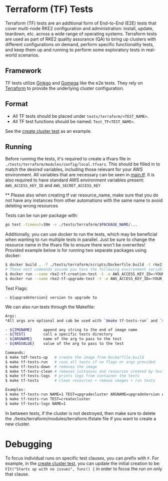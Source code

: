 # Terraform (TF) Tests

Terraform (TF) tests are an additional form of End-to-End (E2E) tests that cover multi-node RKE2 configuration and administration: install, update, teardown, etc. across a wide range of operating systems. Terraform tests are used as part of RKE2 quality assurance (QA) to bring up clusters with different configurations on demand, perform specific functionality tests, and keep them up and running to perform some exploratory tests in real-world scenarios.

## Framework 
TF tests utilize [Ginkgo](https://onsi.github.io/ginkgo/) and [Gomega](https://onsi.github.io/gomega/) like the e2e tests. They rely on [Terraform](https://www.terraform.io/) to provide the underlying cluster configuration. 

## Format

- All TF tests should be placed under `tests/terraform/<TEST_NAME>`.
- All TF test functions should be named: `Test_TF<TEST_NAME>`. 

See the [create cluster test](../tests/terraform/createcluster_test.go) as an example.

## Running

Before running the tests, it's required to create a tfvars file in `./tests/terraform/modules/config/local.tfvars`. This should be filled in to match the desired variables, including those relevant for your AWS environment. All variables that are necessary can be seen in [main.tf](../tests/terraform/modules/main.tf).
It is also required to have standard AWS environment variables present: `AWS_ACCESS_KEY_ID` and `AWS_SECRET_ACCESS_KEY`

** Please also when creating tf var resource_name, make sure that you do not have any instances from other automations with the same name to avoid deleting wrong resources

Tests can be run per package with:
```bash
go test -timeout=30m -v ./tests/terraform/$PACKAGE_NAME/...
```
Additionally, you can use docker to run the tests, which may be beneficial when wanting to run multiple tests in parallel. Just be sure to change the resource name in the tfvars file to ensure there won't be overwrites! Provided example below is for running two separate packages using docker:
```bash
$ docker build . -f ./tests/terraform/scripts/Dockerfile.build -t rke2-tf
# These next commands assume you have the following environment variable in your config/local.tfvars: 'access_key = "/tmp/aws_key.pem"'
$ docker run --name rke2-tf-creation-test -t -e AWS_ACCESS_KEY_ID=<YOUR_ACCESS_KEY> -e AWS_SECRET_ACCESS_KEY=<YOUR_SECRET_KEY> -v /path/to/aws/key.pem:/tmp/aws_key.pem rke2-tf sh -c "go test -timeout=30m -v ./tests/terraform/createcluster/..."
$ docker run --name rke2-tf-upgrade-test -t -e AWS_ACCESS_KEY_ID=<YOUR_ACCESS_KEY> -e AWS_SECRET_ACCESS_KEY=<YOUR_SECRET_KEY> -v /path/to/aws/key.pem:/tmp/aws_key.pem rke2-tf sh -c "go test -timeout=45m -v ./tests/terraform/upgradecluster/... -upgradeVersion=v1.24.8+rke2r1"
```
Test Flags:
```
- ${upgradeVersion} version to upgrade to
```
We can also run tests through the Makefile:
```bash
Args:
*All args are optional and cab be used with `$make tf-tests-run` and `$make tf-tests-logs`

- ${IMGNAME}     append any string to the end of image name
- ${TEST}        call a specific tests directory
- ${ARGNAME}     name of the arg to pass to the test
- ${ARGVALUE}    value of the arg to pass to the test

Commands:
$ make tdf-tests-up   # create the image from Dockerfile.build
$ make tf-tests-run   # runs all tests if no flags or args provided
$ make tf-tests-down  # removes the image
$ make tf-tests-clean # removes instances and resources created by tests
$ make tf-tests-logs  # prints logs from container the tests
$ make tf-tests       # clean resources + remove images + run tests

Examples:
$ make tf-tests-run NAME=1 TEST=upgradecluster ARGNAME=upgradeVersion ARGVALUE=v1.24.8+rke2r1
$ make tf-tests-run TEST=createcluster
$ make tf-tests-logs NAME=1
```


In between tests, if the cluster is not destroyed, then make sure to delete the ./tests/terraform/modules/terraform.tfstate file if you want to create a new cluster.


# Debugging
To focus individual runs on specific test clauses, you can prefix with `F`. For example, in the [create cluster test](../tests/terraform/createcluster_test.go), you can update the initial creation to be: `FIt("Starts up with no issues", func() {` in order to focus the run on only that clause.
